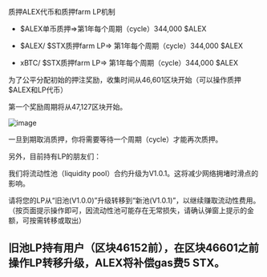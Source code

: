 ﻿
质押ALEX代币和质押farm LP机制

* $ALEX单币质押=>第1年每个周期（cycle）344,000 $ALEX

* $ALEX/ $STX质押farm LP=> 第1年每个周期（cycle）344,000 $ALEX

* xBTC/ $STX质押farm LP=> 第1年每个周期（cycle）344,000 $ALEX


为了公平分配初始的押注奖励，收集时间从46,601区块开始（可以操作质押$ALEX和LP代币）

第一个奖励周期将从47,127区块开始。

![image](https://miro.medium.com/max/1400/1*npQYTnhVzcfADBikwIBPGg.png)

一旦到期取消质押，你将需要等待一个周期（cycle）才能再次质押。

另外，目前持有LP的朋友们：

我们将流动性池（liquidity pool）合约升级为V1.0.1。这将减少网络拥堵时滑点的影响。

请将您的LP从“旧池(V1.0.0)”升级转移到“新池(V1.0.1)”，以继续赚取流动性费用。
（按页面提示操作即可，因流动性池可能存在无常损失，请确认弹窗上提示的金额，可按需转移或取出）

旧池LP持有用户（区块46152前），在区块46601之前操作LP转移升级，ALEX将补偿gas费5 STX。
---

